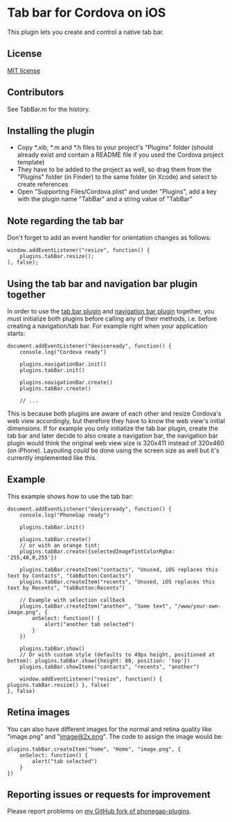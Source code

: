 Tab bar for Cordova on iOS
==========================

This plugin lets you create and control a native tab bar.

License
-------

[MIT license](http://www.opensource.org/licenses/mit-license.html)

Contributors
------------

See TabBar.m for the history.

Installing the plugin
---------------------

- Copy *.xib, *.m and *.h files to your project's "Plugins" folder (should already exist and contain a README file if you used the Cordova project template)
- They have to be added to the project as well, so drag them from the "Plugins" folder (in Finder) to the same folder (in Xcode) and select to create references
- Open "Supporting Files/Cordova.plist" and under "Plugins", add a key with the plugin name "TabBar" and a string value of "TabBar"

Note regarding the tab bar
--------------------------

Don't forget to add an event handler for orientation changes as follows:

    window.addEventListener("resize", function() {
        plugins.tabBar.resize();
    ), false);

Using the tab bar and navigation bar plugin together
----------------------------------------------------

In order to use the [tab bar plugin](https://github.com/AndiDog/phonegap-plugins/tree/master/iOS/TabBar) and [navigation bar plugin](https://github.com/AndiDog/phonegap-plugins/tree/master/iOS/NavigationBar) together, you must initialize both plugins before calling any of their methods, i.e. before creating a navigation/tab bar. For example right when your application starts:

    document.addEventListener("deviceready", function() {
        console.log("Cordova ready")

        plugins.navigationBar.init()
        plugins.tabBar.init()

        plugins.navigationBar.create()
        plugins.tabBar.create()

        // ...

This is because both plugins are aware of each other and resize Cordova's web view accordingly, but therefore they have to know the web view's initial dimensions. If for example you only initialize the tab bar plugin, create the tab bar and later decide to also create a navigation bar, the navigation bar plugin would think the original web view size is 320x411 instead of 320x460 (on iPhone). Layouting *could* be done using the screen size as well but it's currently implemented like this.

Example
-------

This example shows how to use the tab bar:

    document.addEventListener("deviceready", function() {
        console.log("PhoneGap ready")

        plugins.tabBar.init()

        plugins.tabBar.create()
        // or with an orange tint:
        plugins.tabBar.create({selectedImageTintColorRgba: '255,40,0,255'})

        plugins.tabBar.createItem("contacts", "Unused, iOS replaces this text by Contacts", "tabButton:Contacts")
        plugins.tabBar.createItem("recents", "Unused, iOS replaces this text by Recents", "tabButton:Recents")

        // Example with selection callback
        plugins.tabBar.createItem("another", "Some text", "/www/your-own-image.png", {
            onSelect: function() {
                alert("another tab selected")
            }
        })

        plugins.tabBar.show()
        // Or with custom style (defaults to 49px height, positioned at bottom): plugins.tabBar.show({height: 80, position: 'top'})
        plugins.tabBar.showItems("contacts", "recents", "another")

        window.addEventListener("resize", function() { plugins.tabBar.resize() }, false)
    }, false)

Retina images
-------------

You can also have different images for the normal and retina quality like "image.png" and "image@2x.png". The code to assign the image would be:

    plugins.tabBar.createItem("home", "Home", "image.png", {
        onSelect: function() {
            alert("tab selected")
        }
    })

Reporting issues or requests for improvement
--------------------------------------------

Please report problems on [my GitHub fork of phonegap-plugins](https://github.com/AndiDog/phonegap-plugins).